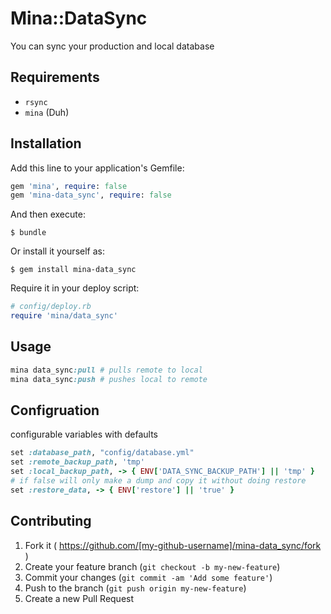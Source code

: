 # Mina::DataSync

You can sync your production and local database

## Requirements

* `rsync`
* `mina` (Duh)

## Installation

Add this line to your application's Gemfile:

```ruby
gem 'mina', require: false
gem 'mina-data_sync', require: false
```

And then execute:

    $ bundle

Or install it yourself as:

    $ gem install mina-data_sync
    
Require it in your deploy script:

```ruby
# config/deploy.rb
require 'mina/data_sync'
```

## Usage

```ruby
mina data_sync:pull # pulls remote to local
mina data_sync:push # pushes local to remote
```

## Configruation

configurable variables with defaults
```ruby
set :database_path, "config/database.yml"
set :remote_backup_path, 'tmp'
set :local_backup_path, -> { ENV['DATA_SYNC_BACKUP_PATH'] || 'tmp' }
# if false will only make a dump and copy it without doing restore
set :restore_data, -> { ENV['restore'] || 'true' }
```

## Contributing

1. Fork it ( https://github.com/[my-github-username]/mina-data_sync/fork )
2. Create your feature branch (`git checkout -b my-new-feature`)
3. Commit your changes (`git commit -am 'Add some feature'`)
4. Push to the branch (`git push origin my-new-feature`)
5. Create a new Pull Request
